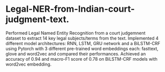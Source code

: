 # Legal-NER-from-Indian-court-judgment-text.

Performed Legal Named Entity Recognition from a court judgemnent dataset to extract 14 key legal subjects/terms from the text. Implemented 4 different model architectures: RNN, LSTM, GRU network and a BiLSTM-CRF using Pytorch with 3 different pre-trained word embeddings each: fasttext, glove and word2vec and compared their performances. Achieved an accuracy of 0.94 and macro-F1 score of 0.78 on BiLSTM-CRF models with word2vec embedding.
